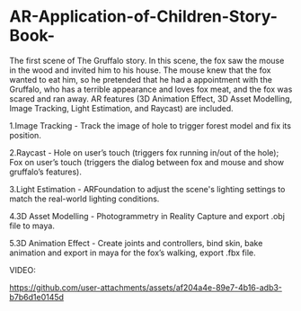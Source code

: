 # AR-Application-of-Children-Story-Book-
The first scene of The Gruffalo story. In this scene, the fox saw the mouse in the wood and invited him to his house. The mouse knew that the fox wanted to eat him, so he pretended that he had a appointment with the Gruffalo, who has a terrible appearance and loves fox meat, and the fox was scared and ran away. AR features (3D Animation Effect, 3D Asset Modelling, Image Tracking, Light Estimation, and Raycast) are included.


1.Image Tracking - Track the image of hole to trigger forest model and fix its position.


2.Raycast - Hole on user’s touch (triggers fox running in/out of the hole); Fox on user’s touch (triggers the dialog between fox and mouse and show gruffalo’s features).

  
3.Light Estimation - ARFoundation to adjust the scene's lighting settings to match the real-world lighting conditions.


4.3D Asset Modelling - Photogrammetry in Reality Capture and export .obj file to maya.


5.3D Animation Effect - Create joints and controllers, bind skin, bake animation and export in maya for the fox’s walking, export .fbx file.


VIDEO:

https://github.com/user-attachments/assets/af204a4e-89e7-4b16-adb3-b7b6d1e0145d

